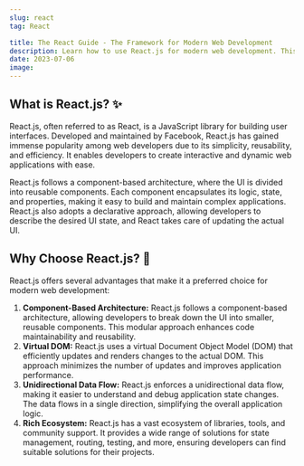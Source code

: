 ```yaml
---
slug: react
tag: React

title: The React Guide - The Framework for Modern Web Development
description: Learn how to use React.js for modern web development. This comprehensive guide covers the fundamentals, best practices, and tips to build efficient and scalable web apps.
date: 2023-07-06
image:
---
```



## What is React.js? ✨

React.js, often referred to as React, is a JavaScript library for building user interfaces. Developed and maintained by Facebook, React.js has gained immense popularity among web developers due to its simplicity, reusability, and efficiency. It enables developers to create interactive and dynamic web applications with ease.

React.js follows a component-based architecture, where the UI is divided into reusable components. Each component encapsulates its logic, state, and properties, making it easy to build and maintain complex applications. React.js also adopts a declarative approach, allowing developers to describe the desired UI state, and React takes care of updating the actual UI.

## Why Choose React.js? 🤔

React.js offers several advantages that make it a preferred choice for modern web development:

1. **Component-Based Architecture:** React.js follows a component-based architecture, allowing developers to break down the UI into smaller, reusable components. This modular approach enhances code maintainability and reusability.
2. **Virtual DOM:** React.js uses a virtual Document Object Model (DOM) that efficiently updates and renders changes to the actual DOM. This approach minimizes the number of updates and improves application performance.
3. **Unidirectional Data Flow:** React.js enforces a unidirectional data flow, making it easier to understand and debug application state changes. The data flows in a single direction, simplifying the overall application logic.
5. **Rich Ecosystem:** React.js has a vast ecosystem of libraries, tools, and community support. It provides a wide range of solutions for state management, routing, testing, and more, ensuring developers can find suitable solutions for their projects.
